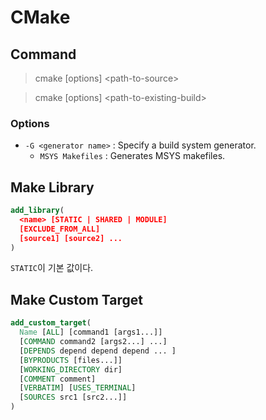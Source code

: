 # CMake

## Command

> cmake [options] \<path-to-source>

> cmake [options] \<path-to-existing-build>

### Options

* `-G <generator name>` : Specify a build system generator.
  + `MSYS Makefiles` : Generates MSYS makefiles.

## Make Library

```cmake
add_library(
  <name> [STATIC | SHARED | MODULE]
  [EXCLUDE_FROM_ALL]
  [source1] [source2] ...
)
```

`STATIC`이 기본 값이다.

## Make Custom Target

```cmake
add_custom_target(
  Name [ALL] [command1 [args1...]]
  [COMMAND command2 [args2...] ...]
  [DEPENDS depend depend depend ... ]
  [BYPRODUCTS [files...]]
  [WORKING_DIRECTORY dir]
  [COMMENT comment]
  [VERBATIM] [USES_TERMINAL]
  [SOURCES src1 [src2...]]
)
```
